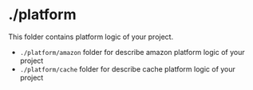 # ./platform

This folder contains platform logic of your project.
- `./platform/amazon` folder for describe amazon platform logic of your project
- `./platform/cache` folder for describe cache platform logic of your project
